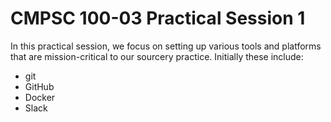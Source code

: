 # CMPSC 100-03 Practical Session 1
In this practical session, we focus on setting up various tools and platforms that are mission-critical to our sourcery practice. Initially these include:
* git
* GitHub
* Docker
* Slack
